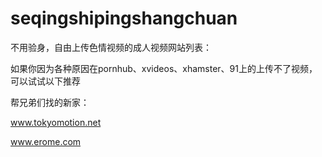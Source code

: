 # seqingshipingshangchuan
不用验身，自由上传色情视频的成人视频网站列表：

如果你因为各种原因在pornhub、xvideos、xhamster、91上的上传不了视频，可以试试以下推荐

帮兄弟们找的新家：

www.tokyomotion.net  

www.erome.com
